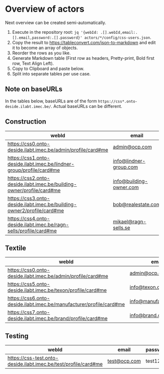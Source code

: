 # Overview of actors

Next overview can be created semi-automatically.

1. Execute in the repository root: `jq '{webId: .[].webId,email:.[].email,password:.[].password}' actors/*/config/css-users.json`.
2. Copy the result to <https://tableconvert.com/json-to-markdown> and edit it to become an array of objects.
3. Reorder the rows as you like.
4. Generate Markdown table (First row as headers, Pretty-print, Bold first row, Text Align Left).
5. Copy to Clipboard and paste below.
6. Split into separate tables per use case.

## Note on baseURLs

In the tables below, baseURLs are of the form `https://css*.onto-deside.ilabt.imec.be/`. Actual baseURLs can be different.

## Construction

| **webId**                                                              | **email**               | **password** |
|------------------------------------------------------------------------|-------------------------|--------------|
| https://css0.onto-deside.ilabt.imec.be/admin/profile/card#me           | admin@ocp.com           | admin123     |
| https://css1.onto-deside.ilabt.imec.be/lindner-group/profile/card#me   | info@lindner-group.com  | lindner123   |
| https://css2.onto-deside.ilabt.imec.be/building-owner/profile/card#me  | info@building-owner.com | building123  |
| https://css3.onto-deside.ilabt.imec.be/building-owner2/profile/card#me | bob@realestate.com      | bob123       |
| https://css4.onto-deside.ilabt.imec.be/ragn-sells/profile/card#me      | mikael@ragn-sells.se    | mikael123    |

## Textile

| **webId**                                                           | **email**             | **password**    |
|---------------------------------------------------------------------|-----------------------|-----------------|
| https://css0.onto-deside.ilabt.imec.be/admin/profile/card#me        | admin@ocp.com         | admin123        |
| https://css5.onto-deside.ilabt.imec.be/texon/profile/card#me        | info@texon.com        | texon123        |
| https://css6.onto-deside.ilabt.imec.be/manufacturer/profile/card#me | info@manufacturer.com | manufacturer123 |
| https://css7.onto-deside.ilabt.imec.be/brand/profile/card#me        | info@brand.com        | brand123        |

## Testing

| **webId**                                                       | **email**    | **password** |
|-----------------------------------------------------------------|--------------|--------------|
| https://css-test.onto-deside.ilabt.imec.be/test/profile/card#me | test@ocp.com | test123      |
